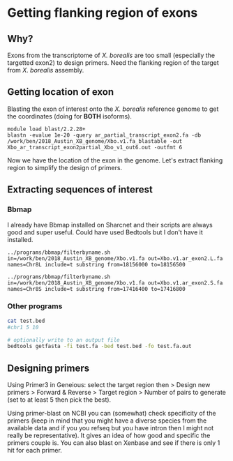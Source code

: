 # Getting flanking region of exons

## Why?

Exons from the transcriptome of *X. borealis* are too small (especially the targetted exon2) to design primers.
Need the flanking region of the target from *X. borealis* assembly.

## Getting location of exon

Blasting the exon of interest onto the *X. borealis* reference genome to get the coordinates (doing for **BOTH** isoforms). 

```
module load blast/2.2.28+
blastn -evalue 1e-20 -query ar_partial_transcript_exon2.fa -db /work/ben/2018_Austin_XB_genome/Xbo.v1.fa_blastable -out Xbo_ar_transcript_exon2partial_Xbo_v1_out6.out -outfmt 6

```
Now we have the location of the exon in the genome. Let's extract flanking region to simplify the design of primers.

## Extracting sequences of interest

### Bbmap

I already have Bbmap installed on Sharcnet and their scripts are always good and super useful. Could have used Bedtools but I don't have it installed.

```
../programs/bbmap/filterbyname.sh in=/work/ben/2018_Austin_XB_genome/Xbo.v1.fa out=Xbo.v1.ar_exon2.L.fa names=Chr8L include=t substring from=18156000 to=18156500

../programs/bbmap/filterbyname.sh in=/work/ben/2018_Austin_XB_genome/Xbo.v1.fa out=Xbo.v1.ar_exon2.S.fa names=Chr8S include=t substring from=17416400 to=17416800
```
### Other programs

```bash
cat test.bed
#chr1 5 10

# optionally write to an output file
bedtools getfasta -fi test.fa -bed test.bed -fo test.fa.out
```
## Designing primers

Using Primer3 in Geneious: select the target region then > Design new primers > Forward & Reverse > Target region > Number of pairs to generate (set to at least 5 then pick the best). 

Using primer-blast on NCBI you can (somewhat) check specificity of the primers (keep in mind that you might have a diverse species from the available data and if you you refseq but you have intron then I might not really be representative). It gives an idea of how good and specific the primers couple is. You can also blast on Xenbase and see if there is only 1 hit for each primer.
